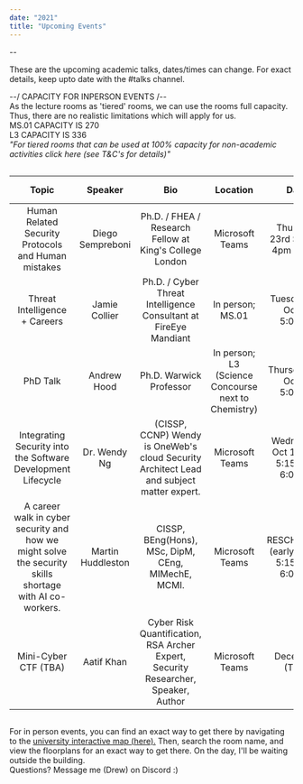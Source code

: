 ```yaml
---
date: "2021"
title: "Upcoming Events"
---
```


-- <style>
table
{
text-align: center;
width: auto;
}

</style> 

These are the upcoming academic talks, dates/times can change. 
For exact details, keep upto date with the #talks channel.

--/ CAPACITY FOR INPERSON EVENTS /-- <br>
As the lecture rooms as 'tiered' rooms, we can use the rooms full capacity. Thus, there are no realistic limitations which will apply for us.
<br> MS.01 CAPACITY IS 270 <br>
L3 CAPACITY IS 336 <br>
<em> "For tiered rooms that can be used at 100% capacity for non-academic activities click here (see T&C's for details)" </em>

<div style='overflow-x: scroll;'>

| Topic | Speaker | Bio | Location | Date | Meeting info
| ------ | ------ | ------ | ------ | ------ | ------ |
| Human Related Security Protocols and Human mistakes | Diego Sempreboni | Ph.D. / FHEA / Research Fellow at King's College London  | Microsoft Teams | Thursday 23rd Sept @ 4pm - 5pm | <a href="https://teams.microsoft.com/l/meetup-join/19%3ameeting_NzE5MjBiMGUtNTZiYy00ZTNlLTlmMGEtNGY0ZDQzYWQ4MWY5%40thread.v2/0?context=%7b%22Tid%22%3a%2209bacfbd-47ef-4465-9265-3546f2eaf6bc%22%2c%22Oid%22%3a%22ba7a9bd6-27fa-4346-9c90-275af0ce3387%22%7d" target="_blank">Link</a>
| Threat Intelligence + Careers | Jamie Collier | Ph.D. / Cyber Threat Intelligence Consultant at FireEye Mandiant | In person; MS.01 | Tuesday 5th Oct @ 5:00pm | <a href="https://warwick.ac.uk/services/its/servicessupport/av/lecturerooms/roominformation/ms01" target="_blank">Room info</a>
| PhD Talk | Andrew Hood | Ph.D. Warwick Professor | In person; L3 (Science Concourse next to Chemistry) | Thursday 7th Oct @ 5:00pm | <a href="https://warwick.ac.uk/services/its/servicessupport/av/lecturerooms/roominformation/l3" target="_blank">Room info</a>
| Integrating Security into the Software Development Lifecycle | Dr. Wendy Ng | (CISSP, CCNP) Wendy is OneWeb's cloud Security Architect Lead and subject matter expert. | Microsoft Teams | Wednesday Oct 13th @ 5:15pm - 6:00pm |  <a href="https://teams.microsoft.com/l/meetup-join/19%3ameeting_ZTNmMWQ3NDktNWIwNS00NGE1LTgwYWUtOWE5ZTllZWZjNjgw%40thread.v2/0?context=%7b%22Tid%22%3a%2209bacfbd-47ef-4465-9265-3546f2eaf6bc%22%2c%22Oid%22%3a%22ba7a9bd6-27fa-4346-9c90-275af0ce3387%22%7d" target="_blank">Link</a>
| A career walk in cyber security and how we might solve the security skills shortage with AI co-workers. | Martin Huddleston | CISSP, BEng(Hons), MSc, DipM, CEng, MIMechE, MCMI. | Microsoft Teams | RESCHEDULE (early jan) @ 5:15pm - 6:00pm|  TBA
| Mini-Cyber CTF (TBA) | Aatif Khan | Cyber Risk Quantification, RSA Archer Expert, Security Researcher, Speaker, Author | Microsoft Teams | December (TBA) | TBA

</div>

For in person events, you can find an exact way to get there by navigating to the <a href="https://warwick.ac.uk/about/visiting/maps/interactive/" target="_blank">university interactive map (here).</a> Then, search the room name, and view the floorplans for an exact way to get there. On the day, I'll be waiting outside the building. 
<br> Questions? Message me (Drew) on Discord :)
